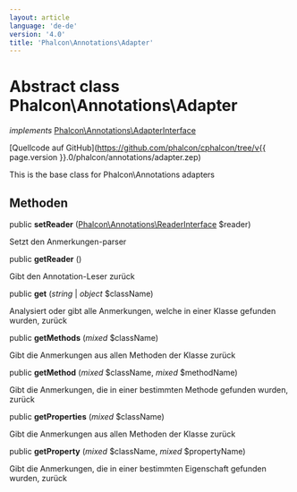 ```yaml
---
layout: article
language: 'de-de'
version: '4.0'
title: 'Phalcon\Annotations\Adapter'
---
```

# Abstract class **Phalcon\Annotations\Adapter**

*implements* [Phalcon\Annotations\AdapterInterface](Phalcon_Annotations_AdapterInterface)

[Quellcode auf GitHub](https://github.com/phalcon/cphalcon/tree/v{{ page.version }}.0/phalcon/annotations/adapter.zep)

This is the base class for Phalcon\Annotations adapters

## Methoden

public **setReader** ([Phalcon\Annotations\ReaderInterface](Phalcon_Annotations_ReaderInterface) $reader)

Setzt den Anmerkungen-parser

public **getReader** ()

Gibt den Annotation-Leser zurück

public **get** (*string* | *object* $className)

Analysiert oder gibt alle Anmerkungen, welche in einer Klasse gefunden wurden, zurück

public **getMethods** (*mixed* $className)

Gibt die Anmerkungen aus allen Methoden der Klasse zurück

public **getMethod** (*mixed* $className, *mixed* $methodName)

Gibt die Anmerkungen, die in einer bestimmten Methode gefunden wurden, zurück

public **getProperties** (*mixed* $className)

Gibt die Anmerkungen aus allen Methoden der Klasse zurück

public **getProperty** (*mixed* $className, *mixed* $propertyName)

Gibt die Anmerkungen, die in einer bestimmten Eigenschaft gefunden wurden, zurück